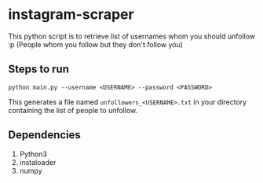 # instagram-scraper

This python script is to retrieve list of usernames whom you should unfollow :p (People whom you follow but they don't follow you)

## Steps to run

`
python main.py --username <USERNAME> --password <PASSWORD>
`

This generates a file named `unfollowers_<USERNAME>.txt` in your directory containing the list of people to unfollow.

## Dependencies

1. Python3 
2. instaloader
3. numpy
